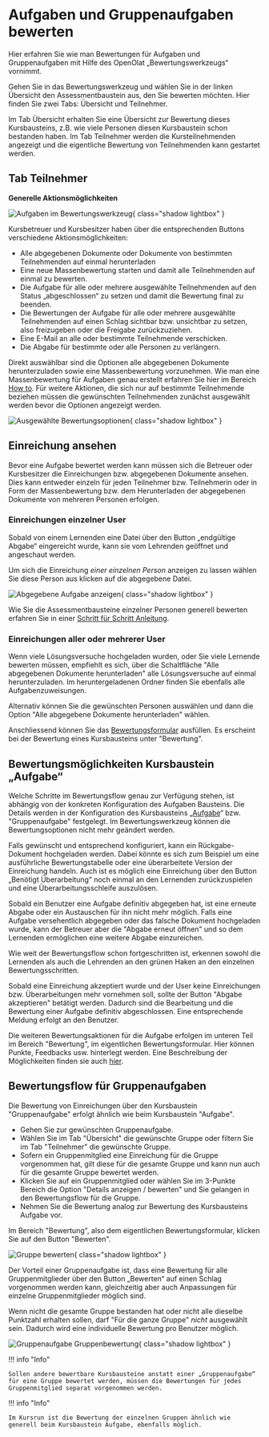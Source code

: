 # Aufgaben und Gruppenaufgaben bewerten

Hier erfahren Sie wie man Bewertungen für Aufgaben und Gruppenaufgaben mit Hilfe des OpenOlat „Bewertungswerkzeugs“ vornimmt.

Gehen Sie in das Bewertungswerkzeug und wählen Sie in der linken Übersicht den Assessmentbaustein aus, den Sie bewerten möchten. Hier finden Sie zwei Tabs: Übersicht und Teilnehmer. 

Im Tab Übersicht erhalten Sie eine Übersicht zur Bewertung dieses Kursbausteins, z.B. wie viele Personen diesen Kursbaustein schon bestanden haben. 
Im Tab Teilnehmer werden die Kursteilnehmenden angezeigt und die eigentliche Bewertung von Teilnehmenden kann gestartet werden.  

## Tab Teilnehmer

**Generelle Aktionsmöglichkeiten**

![Aufgaben im Bewertungswerkzeug](assets/Bewertungswerkzeug_Aufgabe_TN_172.png){ class="shadow lightbox" }

Kursbetreuer und Kursbesitzer haben über die entsprechenden Buttons verschiedene Aktionsmöglichkeiten: 

* Alle abgegebenen Dokumente oder Dokumente von bestimmten Teilnehmenden auf einmal herunterladen
* Eine neue Massenbewertung starten und damit alle Teilnehmenden auf einmal zu bewerten.
* Die Aufgabe für alle oder mehrere ausgewählte Teilnehmenden auf den Status „abgeschlossen“ zu setzen und damit die Bewertung final zu beenden. 
* Die Bewertungen der Aufgabe für alle oder mehrere ausgewählte Teilnehmenden auf einen Schlag sichtbar bzw. unsichtbar zu setzen, also freizugeben oder die Freigabe zurückzuziehen.
* Eine E-Mail an alle oder bestimmte Teilnehmende verschicken.
* Die Abgabe für bestimmte oder alle Personen zu verlängern.

Direkt auswählbar sind die Optionen alle abgegebenen Dokumente herunterzuladen sowie eine Massenbewertung vorzunehmen. Wie man eine Massenbewertung für Aufgaben genau erstellt erfahren Sie hier im Bereich [How to](../../manual_how-to/bulk_assessment/bulk_assessment.de.md).
Für weitere Aktionen, die sich nur auf bestimmte Teilnehmende beziehen müssen die gewünschten Teilnehmenden zunächst ausgewählt werden bevor die Optionen angezeigt werden.

![Ausgewählte Bewertungsoptionen](assets/Bewertungswerkzeug_Aufgabe_TN1_172.png){ class="shadow lightbox" }

## Einreichung ansehen

Bevor eine Aufgabe bewertet werden kann müssen sich die Betreuer oder Kursbesitzer die Einreichungen bzw. abgegebenen Dokumente ansehen. Dies kann entweder einzeln für jeden Teilnehmer bzw. Teilnehmerin oder in Form der Massenbewertung bzw. dem Herunterladen der abgegebenen Dokumente von mehreren Personen erfolgen. 

### Einreichungen einzelner User

Sobald von einem Lernenden eine Datei über den Button „endgültige Abgabe“ eingereicht wurde, kann sie vom Lehrenden geöffnet und angeschaut werden.

Um sich die Einreichung _einer einzelnen Person_ anzeigen zu lassen wählen Sie diese Person aus klicken auf die abgegebene Datei. 

![Abgegebene Aufgabe anzeigen](assets/Aufgabe_abgegeben.png){ class="shadow lightbox" }

Wie Sie die Assessmentbausteine einzelner Personen generell bewerten erfahren Sie  in einer [Schritt für Schritt Anleitung](Assessment_of_learners.de.md).

### Einreichungen aller oder mehrerer User

Wenn viele Lösungsversuche hochgeladen wurden, oder Sie viele Lernende bewerten müssen, empfiehlt es sich, über die Schaltfläche "Alle abgegebenen Dokumente herunterladen" alle Lösungsversuche auf einmal herunterzuladen. Im heruntergeladenen Ordner finden Sie ebenfalls alle Aufgabenzuweisungen. 

Alternativ können Sie die gewünschten Personen auswählen und dann die Option "Alle abgegebene Dokumente herunterladen" wählen. 

Anschliessend können Sie das [Bewertungsformular](The_assessment_form.de.md) ausfüllen. Es erscheint bei der Bewertung eines Kursbausteins unter "Bewertung".


## Bewertungsmöglichkeiten  Kursbaustein „Aufgabe“

Welche Schritte im Bewertungsflow genau zur Verfügung stehen, ist abhängig von der konkreten Konfiguration des Aufgaben Bausteins. Die Details werden in der Konfiguration des Kursbausteins „[Aufgabe](../learningresources/Task_Further_Configurations.de.md)“ bzw. "Gruppenaufgabe" festgelegt. Im Bewertungswerkzeug können die Bewertungsoptionen nicht mehr geändert werden.

Falls gewünscht und entsprechend konfiguriert, kann ein Rückgabe-Dokument hochgeladen werden. Dabei könnte es sich zum Beispiel um eine ausführliche Bewertungstabelle oder eine überarbeitete Version der Einreichung handeln. Auch ist es möglich eine Einreichung über den Button „Benötigt Überarbeitung“ noch einmal an den Lernenden zurückzuspielen und eine Überarbeitungsschleife auszulösen.

Sobald ein Benutzer eine Aufgabe definitiv abgegeben hat, ist eine erneute Abgabe oder ein Austauschen für ihn nicht mehr möglich. Falls eine Aufgabe versehentlich abgegeben oder das falsche Dokument hochgeladen wurde, kann der Betreuer aber die "Abgabe erneut öffnen" und so dem Lernenden ermöglichen eine weitere Abgabe einzureichen.

Wie weit der Bewertungsflow schon fortgeschritten ist, erkennen sowohl die Lernenden als auch die Lehrenden an den grünen Haken an den einzelnen Bewertungsschritten.

Sobald eine Einreichung akzeptiert wurde und der User keine Einreichungen bzw. Überarbeitungen mehr vornehmen soll, sollte der Button "Abgabe akzeptieren" betätigt werden. Dadurch sind die Bearbeitung und die Bewertung einer Aufgabe definitiv abgeschlossen. Eine entsprechende Meldung erfolgt an den Benutzer.

Die weiteren Bewertungsaktionen für die Aufgabe erfolgen im unteren Teil im Bereich "Bewertung", im eigentlichen Bewertungsformular. Hier können Punkte, Feedbacks usw. hinterlegt werden. Eine Beschreibung der Möglichkeiten finden sie auch [hier](The_assessment_form.de.md).

## Bewertungsflow für Gruppenaufgaben

Die Bewertung von Einreichungen über den Kursbaustein "Gruppenaufgabe" erfolgt ähnlich wie beim Kursbaustein "Aufgabe".

 * Gehen Sie zur gewünschten Gruppenaufgabe.
 * Wählen Sie im Tab "Übersicht" die gewünschte Gruppe oder filtern Sie im Tab "Teilnehmer" die gewünschte Gruppe. 
 * Sofern ein Gruppenmitglied eine Einreichung für die Gruppe vorgenommen hat, gilt diese für die gesamte Gruppe und kann nun auch für die gesamte Gruppe bewertet werden.
 * Klicken Sie auf ein Gruppenmitglied oder wählen Sie im 3-Punkte Bereich die Option "Details anzeigen / bewerten" und Sie gelangen in den Bewertungsflow für die Gruppe. 
 * Nehmen Sie die Bewertung analog zur Bewertung des Kursbausteins Aufgabe vor. 

Im Bereich "Bewertung", also dem eigentlichen Bewertungsformular, klicken Sie auf den Button "Bewerten". 

![Gruppe bewerten](assets/Gruppe_bewerten.png){ class="shadow lightbox" }

Der Vorteil einer Gruppenaufgabe ist, dass eine Bewertung für alle
Gruppenmitglieder über den Button „Bewerten“ auf einen Schlag vorgenommen werden kann, gleichzeitig aber auch Anpassungen für einzelne Gruppenmitglieder möglich sind.

Wenn nicht die gesamte Gruppe bestanden hat oder nicht alle dieselbe Punktzahl erhalten sollen, darf "Für die ganze Gruppe" _nicht_ ausgewählt sein. Dadurch wird eine individuelle Bewertung pro Benutzer möglich.

![Gruppenaufgabe Gruppenbewertung](assets/Gruppenbewertung.png){ class="shadow lightbox" }

!!! info "Info"

    Sollen andere bewertbare Kursbausteine anstatt einer „Gruppenaufgabe“ für eine Gruppe bewertet werden, müssen die Bewertungen für jedes Gruppenmitglied separat vorgenommen werden.

!!! info "Info"

    Im Kursrun ist die Bewertung der einzelnen Gruppen ähnlich wie generell beim Kursbaustein Aufgabe, ebenfalls möglich.
